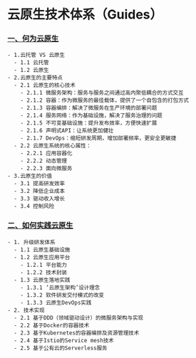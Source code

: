 云原生技术体系（Guides）
=============
### [一、何为云原生](体系总览/何为云原生.md)
    - 1.云托管 VS 云原生
      - 1.1 云托管
      - 1.2 云原生
    - 2.云原生的主要特点
      - 2.1 云原生的核心技术
        - 2.1.1 微服务架构：服务与服务之间通过高内聚低耦合的方式交互
        - 2.1.2 容器：作为微服务的最佳载体，提供了一个自包含的打包方式
        - 2.1.3 容器编排：解决了微服务在生产环境的部署问题
        - 2.1.4 服务网络：作为基础设施，解决了服务治理的问题
        - 2.1.5 不可变基础设施：提升发布效率，方便快速扩展
        - 2.1.6 声明式API：让系统更加健壮
        - 2.1.7 DevOps：缩短研发周期，增加部署频率，更安全更敏捷
      - 2.2 云原生系统的核心属性：
        - 2.2.1 应用容器化
        - 2.2.2 动态管理
        - 2.2.3 面向微服务
    - 3.云原生的价值
      - 3.1 提高研发效率
      - 3.2 降低企业成本
      - 3.3 驱动收入增长
      - 3.4 控制风险


### [二、如何实践云原生](体系总览/如何实践云原生.md)

    - 1. 升级研发体系
      - 1.1 云原生基础设施
      - 1.2 云原生应用平台
        - 1.2.1 平台能力
        - 1.2.2 技术封装
      - 1.3 云原生落地实践
        - 1.3.1 ‘云原生架构’设计理念
        - 1.3.2 软件研发交付模式的改变
        - 1.3.3 云原生DevOps实践
    - 2. 技术实现
      - 2.1 基于DDD（领域驱动设计）的微服务架构与实现
      - 2.2 基于Docker的容器技术
      - 2.3 基于Kubernetes的容器编排及资源管理技术
      - 2.4 基于Istio的Service mesh技术
      - 2.5 基于公有云的Serverless服务
